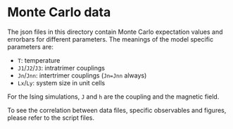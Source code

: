 # Monte Carlo data

The json files in this directory contain Monte Carlo expectation values and errorbars for different parameters. The meanings of the model specific parameters are:

* `T`: temperature
* `J1`/`J2`/`J3`: intratrimer couplings
* `Jn`/`Jnn`: intertrimer couplings (`Jn=Jnn` always)
* `Lx`/`Ly`: system size in unit cells

For the Ising simulations, `J` and `h` are the coupling and the magnetic field.

To see the correlation between data files, specific observables and figures, please refer to the script files.
